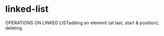 # linked-list
OPERATIONS ON LINKED LISTadding an element (at last, start &amp; position), deleting 
